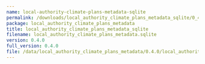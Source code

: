 ```yaml
---
name: local-authority-climate-plans-metadata-sqlite
permalink: /downloads/local_authority_climate_plans_metadata_sqlite/0_4_0
package: local_authority_climate_plans_metadata
title: local_authority_climate_plans_metadata_sqlite
filename: local_authority_climate_plans_metadata.sqlite
version: 0.4.0
full_version: 0.4.0
file: /data/local_authority_climate_plans_metadata/0.4.0/local_authority_climate_plans_metadata.sqlite
---
```

